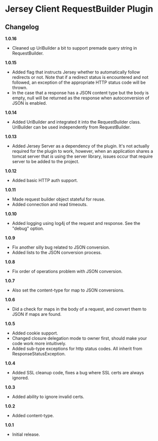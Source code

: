 Jersey Client RequestBuilder Plugin
===================================

Changelog
---------
**1.0.16**
* Cleaned up UriBuilder a bit to support premade query string in RequestBuilder.

**1.0.15**
* Added flag that instructs Jersey whether to automatically follow redirects or not.
  Note that if a redirect status is encountered and not followed, an exception of
  the appropriate HTTP status code will be thrown.
* In the case that a response has a JSON content type but the body is empty,
  null will be returned as the response when autoconversion of JSON is enabled.

**1.0.14**
* Added UriBuilder and integrated it into the RequestBuilder class. UriBuilder
  can be used independently from RequestBuilder.

**1.0.13**
* Added Jersey Server as a dependency of the plugin. It's not actually required for
  the plugin to work, however, when an application shares a tomcat server that _is_
  using the server library, issues occur that require server to be added to the
  project.

**1.0.12**
* Added basic HTTP auth support.

**1.0.11**
* Made request builder object stateful for reuse.
* Added connection and read timeouts.

**1.0.10**
* Added logging using log4j of the request and response. See the "debug" option.

**1.0.9**
* Fix another silly bug related to JSON conversion.
* Added lists to the JSON conversion process.

**1.0.8**
* Fix order of operations problem with JSON conversion.

**1.0.7**
* Also set the content-type for map to JSON conversions.

**1.0.6**
* Did a check for maps in the body of a request, and convert them to JSON if maps are found.

**1.0.5**
* Added cookie support.
* Changed closure delegation mode to owner first, should make your code work more intuitively.
* Added sub-type exceptions for http status codes.  All inherit from ResponseStatusException.

**1.0.4**
* Added SSL cleanup code, fixes a bug where SSL certs are always ignored.

**1.0.3**
* Added ability to ignore invalid certs.

**1.0.2**
* Added content-type.

**1.0.1**
* Initial release.
